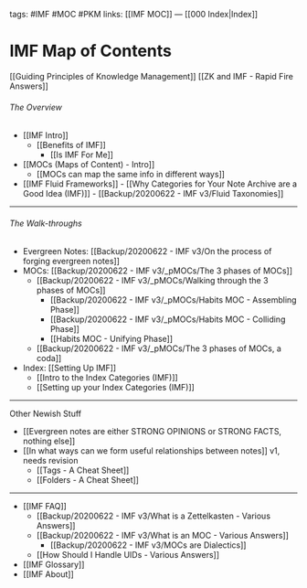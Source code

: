tags: #IMF #MOC #PKM
links: [[IMF MOC]] — [[000 Index|Index]]
# IMF Map of Contents
[[Guiding Principles of Knowledge Management]]
[[ZK and IMF - Rapid Fire Answers]]

###### The Overview
- [[IMF Intro]]
	- [[Benefits of IMF]] 
		- [[Is IMF For Me]]
- [[MOCs (Maps of Content) - Intro]]
	- [[MOCs can map the same info in different ways]]
- [[IMF Fluid Frameworks]]
		- [[Why Categories for Your Note Archive are a Good Idea (IMF)]]
		- [[Backup/20200622 - IMF v3/Fluid Taxonomies]]

---
###### The Walk-throughs
- Evergreen Notes: [[Backup/20200622 - IMF v3/On the process of forging evergreen notes]]
- MOCs: [[Backup/20200622 - IMF v3/_pMOCs/The 3 phases of MOCs]]
	- [[Backup/20200622 - IMF v3/_pMOCs/Walking through the 3 phases of MOCs]]
		- [[Backup/20200622 - IMF v3/_pMOCs/Habits MOC - Assembling Phase]]
		- [[Backup/20200622 - IMF v3/_pMOCs/Habits MOC - Colliding Phase]]
		- [[Habits MOC - Unifying Phase]]
	- [[Backup/20200622 - IMF v3/_pMOCs/The 3 phases of MOCs, a coda]]
- Index: [[Setting Up IMF]]
	- [[Intro to the Index Categories (IMF)]]
	- [[Setting up your Index Categories (IMF)]]
---
Other Newish Stuff
- [[Evergreen notes are either STRONG OPINIONS or STRONG FACTS, nothing else]]
- [[In what ways can we form useful relationships between notes]] v1, needs revision
	- [[Tags - A Cheat Sheet]]
	- [[Folders - A Cheat Sheet]]

---
- [[IMF FAQ]]
	- [[Backup/20200622 - IMF v3/What is a Zettelkasten - Various Answers]]
	- [[Backup/20200622 - IMF v3/What is an MOC - Various Answers]]
		- [[Backup/20200622 - IMF v3/MOCs are Dialectics]]
	- [[How Should I Handle UIDs - Various Answers]]
- [[IMF Glossary]]
- [[IMF About]]

